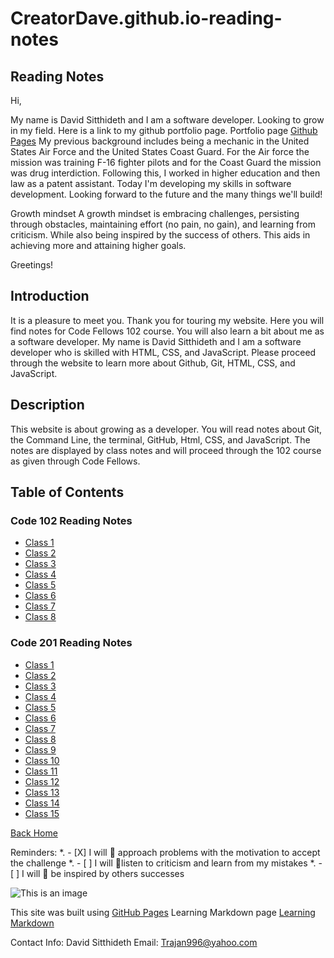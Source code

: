 # CreatorDave.github.io-reading-notes

## Reading Notes

Hi,

My name is David Sitthideth and I am a software developer. Looking to grow in my field. Here is a link to my github portfolio page.
Portfolio page [Github Pages](https://github.com/CreatorDave) My previous background includes being a mechanic in the United States Air Force and the United States Coast Guard. For the Air force the mission was training F-16 fighter pilots and for the Coast Guard the mission was drug interdiction. Following this, I worked in higher education and then law as a patent assistant. Today I'm developing my skills in software development. Looking forward to the future and the many things we'll build!

Growth mindset
  A growth mindset is embracing challenges, persisting through obstacles, maintaining effort (no pain, no gain), and learning from criticism.
  While also being inspired by the success of others. This aids in achieving more and attaining higher goals.
  
 Greetings!

## Introduction

It is a pleasure to meet you. Thank you for touring my website. Here you will find notes for Code Fellows 102 course. You will also learn a bit about me as a software developer. My name is David Sitthideth and I am a software developer who is skilled with HTML, CSS, and JavaScript. Please proceed through the website to learn more about Github, Git, HTML, CSS, and JavaScript.

## Description

This website is about growing as a developer. You will read notes about Git, the Command Line, the terminal, GitHub, Html, CSS, and JavaScript. The notes are displayed by class notes and will proceed through the 102 course as given through Code Fellows.

## Table of Contents

### Code 102 Reading Notes

* [Class 1](102/class1notes.md)
* [Class 2](102/class2notes.md)
* [Class 3](102/class3notes.md)
* [Class 4](102/class4notes.md)
* [Class 5](102/class5notes.md)
* [Class 6](102/class6notes.md)
* [Class 7](102/class7notes.md)
* [Class 8](102/class8notes.md)

### Code 201 Reading Notes

* [Class 1](201/class1notes.md)
* [Class 2](201/class2notes.md)
* [Class 3](201/class3notes.md)
* [Class 4](201/class4notes.md)
* [Class 5](201/class5notes.md)
* [Class 6](201/class6notes.md)
* [Class 7](201/class7notes.md)
* [Class 8](201/class8notes.md)
* [Class 9](201/class9notes.md)
* [Class 10](201/class10notes.md)
* [Class 11](201/class11notes.md)
* [Class 12](201/class12notes.md)
* [Class 13](201/class13notes.md)
* [Class 14](201/clas14notes.md)
* [Class 15](201/class15notes.md)

[Back Home](../reading-notes/README.md)

  Reminders:
  *. - [X] I will 🥇 approach problems with the motivation to accept the challenge
  *. - [ ] I will 🥈listen to criticism and learn from my mistakes
  *. - [ ] I will 🥉 be inspired by others successes

![This is an image](https://www.gannett-cdn.com/-mm-/2bc08aab6cecfac90c598f70fdd762b4436caca8/c=0-91-2994-1782/local/-/media/2015/11/10/Phoenix/Phoenix/635827814877487822-Norwegian-F-35-10.JPG?width=2994&height=1691&fit=crop&format=pjpg&auto=webp)

This site was built using [GitHub Pages](https://pages.github.com/)
Learning Markdown page [Learning Markdown](LearningMarkdown.md)

Contact Info:
David Sitthideth
Email: Trajan996@yahoo.com
